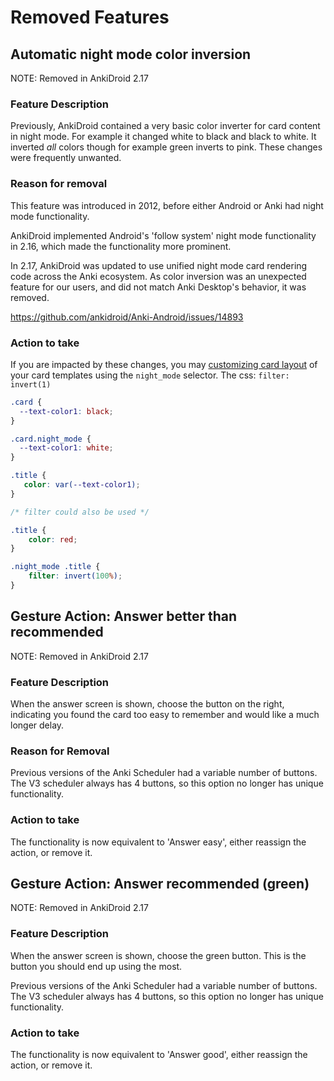 # Removed Features

## Automatic night mode color inversion

NOTE: Removed in AnkiDroid 2.17

### Feature Description

Previously, AnkiDroid contained a very basic color inverter for card content in night mode. For example it changed white to black and black to white. It inverted _all_ colors though for example green inverts to pink. These changes were frequently unwanted.

### Reason for removal

This feature was introduced in 2012, before either Android or Anki had night mode functionality.

AnkiDroid implemented Android's 'follow system' night mode functionality in 2.16, which made the functionality more
prominent.

In 2.17, AnkiDroid was updated to use unified night mode card rendering code across the Anki ecosystem.
As color inversion was an unexpected feature for our users, and did not match Anki Desktop's behavior, it was removed.

https://github.com/ankidroid/Anki-Android/issues/14893

### Action to take

If you are impacted by these changes, you may [customizing card layout](advanced-features/customizing-card-layout.md) of
your card templates using the `night_mode` selector. The css: `filter: invert(1)`

```css
.card {
  --text-color1: black;
}

.card.night_mode {
  --text-color1: white;
}

.title {
   color: var(--text-color1);
}

/* filter could also be used */

.title {
    color: red;
}

.night_mode .title {
	filter: invert(100%);
}
```

## Gesture Action: Answer better than recommended

NOTE: Removed in AnkiDroid 2.17

### Feature Description

When the answer screen is shown, choose the button on the right, indicating you found the card too easy to remember and would like a much longer delay.

### Reason for Removal

Previous versions of the Anki Scheduler had a variable number of buttons. The V3 scheduler always has 4 buttons, so this option no longer has unique functionality.

### Action to take

The functionality is now equivalent to 'Answer easy', either reassign the action, or remove it.

## Gesture Action: Answer recommended (green)

NOTE: Removed in AnkiDroid 2.17

### Feature Description

When the answer screen is shown, choose the green button.
This is the button you should end up using the most.

Previous versions of the Anki Scheduler had a variable number of buttons. The V3 scheduler always has 4 buttons, so this option no longer has unique functionality.

### Action to take

The functionality is now equivalent to 'Answer good', either reassign the action, or remove it.
